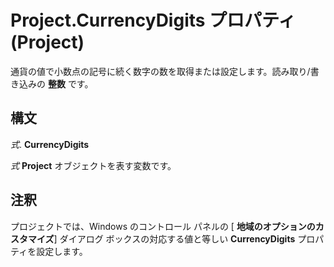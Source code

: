 
# Project.CurrencyDigits プロパティ (Project)

通貨の値で小数点の記号に続く数字の数を取得または設定します。読み取り/書き込みの **整数** です。


## 構文

 _式_. **CurrencyDigits**

 _式_ **Project** オブジェクトを表す変数です。


## 注釈

プロジェクトでは、Windows のコントロール パネルの [ **地域のオプションのカスタマイズ**] ダイアログ ボックスの対応する値と等しい **CurrencyDigits** プロパティを設定します。


